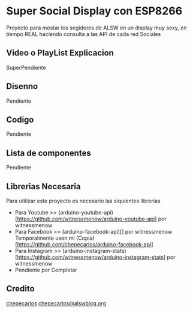 # Super Social Display con ESP8266

Proyecto para mostar los segidores de ALSW en un display muy sexy, en tiempo REAL haciendo consulta a las API de cada red Sociales

## Video o PlayList Explicacion

SuperPendiente

## Disenno

Pendiente

## Codigo

Pendiente

## Lista de componentes

Pendiente

## Librerias Necesaria

Para utilizar este proyecto es necesario las siquientes librerias

- Para Youtube >> (arduino-youtube-api)[https://github.com/witnessmenow/arduino-youtube-api] por witnessmenow
- Para Facebook >> (arduino-facebook-api)[] por witnessmenow Temporalmente usen mi (Copia)[https://github.com/chepecarlos/arduino-facebook-api]
- Para Instagram >> (arduino-instagram-stats)[https://github.com/witnessmenow/arduino-instagram-stats] por witnessmenow
- Pendiente por Completar

## Credito

[chepecarlos](http://github.com/chepecarlos) chepecarlos@alswblog.org
